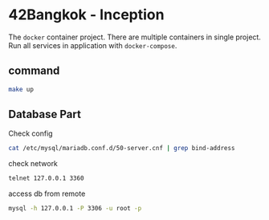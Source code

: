 # 42Bangkok - Inception

The `docker` container project. There are multiple containers in single project. Run all services in application with `docker-compose`.

## command

```sh
make up
```


## Database Part

Check config
```sh
cat /etc/mysql/mariadb.conf.d/50-server.cnf | grep bind-address
```

check network
```sh
telnet 127.0.0.1 3360
```

access db from remote
```sh
mysql -h 127.0.0.1 -P 3306 -u root -p
```
